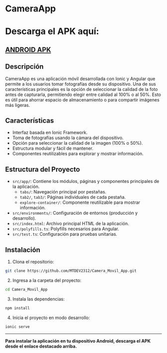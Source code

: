 # CameraApp

# **Descarga el APK aquí:**

## [ANDROID APK](https://mega.nz/file/fJZCAYgY#IGUFQ7tvNTtIITRC6dL3AC2wPdvCtHn3iuif13z0aLQ)

## Descripción

CameraApp es una aplicación móvil desarrollada con Ionic y Angular que permite a los usuarios tomar fotografías desde su dispositivo. Una de sus características principales es la opción de seleccionar la calidad de la foto antes de capturarla, permitiendo elegir entre calidad al 100% o al 50%. Esto es útil para ahorrar espacio de almacenamiento o para compartir imágenes más ligeras.

## Características

- Interfaz basada en Ionic Framework.
- Toma de fotografías usando la cámara del dispositivo.
- Opción para seleccionar la calidad de la imagen (100% o 50%).
- Estructura modular y fácil de mantener.
- Componentes reutilizables para explorar y mostrar información.

## Estructura del Proyecto

- `src/app/`: Contiene los módulos, páginas y componentes principales de la aplicación.
  - `tabs/`: Navegación principal por pestañas.
  - `tab2/`, `tab3/`: Páginas individuales de cada pestaña.
  - `explore-container/`: Componente reutilizable para mostrar información.
- `src/environments/`: Configuración de entornos (producción y desarrollo).
- `src/index.html`: Archivo principal HTML de la aplicación.
- `src/polyfills.ts`: Polyfills necesarios para Angular.
- `src/test.ts`: Configuración para pruebas unitarias.

## Instalación

1. Clona el repositorio:

```bash
git clone https://github.com/MTDEV2312/Camera_Movil_App.git
```
2. Ingresa a la carpeta del proyecto:
```bash
cd Camera_Movil_App
```
3. Instala las dependencias:
```bash
npm install
```
4. Inicia el proyecto en modo desarrollo:
```bash
ionic serve
```

---

**Para instalar la aplicación en tu dispositivo Android, descarga el APK desde el enlace destacado arriba.**